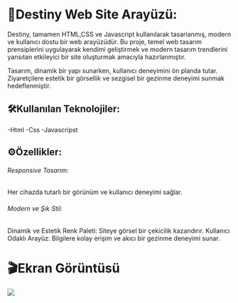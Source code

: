 <h1>🚀Destiny Web Site Arayüzü:</h1>

Destiny, tamamen HTML,CSS ve Javascript kullanılarak tasarlanmış, modern ve kullanıcı dostu bir web arayüzüdür. Bu proje, temel web tasarım prensiplerini uygulayarak kendimi geliştirmek ve modern tasarım trendlerini yansıtan etkileyici bir site oluşturmak amacıyla hazırlanmıştır.

Tasarım, dinamik bir yapı sunarken, kullanıcı deneyimini ön planda tutar. Ziyaretçilere estetik bir görsellik ve sezgisel bir gezinme deneyimi sunmak hedeflenmiştir.

<h2>🛠️Kullanılan Teknolojiler:</h2>

-Html
-Css
-Javascripst

<h2>⚙️Özellikler:</h2>

<h6>Responsive Tasarım:</h6>

Her cihazda tutarlı bir görünüm ve kullanıcı deneyimi sağlar.

<h6>Modern ve Şık Stil:</h6>

Dinamik ve Estetik Renk Paleti: Siteye görsel bir çekicilik kazandırır.
Kullanıcı Odaklı Arayüz: Bilgilere kolay erişim ve akıcı bir gezinme deneyimi sunar.

<h1>🎬Ekran Görüntüsü</h1>

![](./assets/project.gif)
